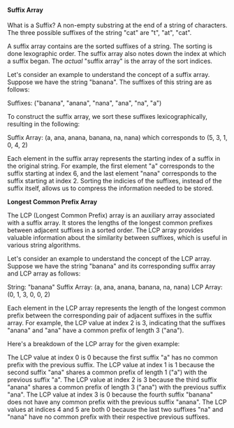 #### Suffix Array 

What is a Suffix? A non-empty substring at the end of a string of characters. The three possible suffixes of the string "cat" are "t", "at", "cat".

A suffix array contains are the sorted suffixes of a string. The sorting is done lexographic order. The suffix array also notes down the index at which a suffix began. The *actual* "suffix array" is the array of the sort indices. 

Let's consider an example to understand the concept of a suffix array. Suppose we have the string "banana". The suffixes of this string are as follows:

Suffixes: ("banana", "anana", "nana", "ana", "na", "a")

To construct the suffix array, we sort these suffixes lexicographically, resulting in the following:

Suffix Array: (a, ana, anana, banana, na, nana) which corresponds to (5, 3, 1, 0, 4, 2)

Each element in the suffix array represents the starting index of a suffix in the original string. For example, the first element "a" corresponds to the suffix starting at index 6, and the last element "nana" corresponds to the suffix starting at index 2. Sorting the indicies of the suffixes, instead of the suffix itself, allows us to compress the information needed to be stored.

**Longest Common Prefix Array**

The LCP (Longest Common Prefix) array is an auxiliary array associated with a suffix array. It stores the lengths of the longest common prefixes between adjacent suffixes in a sorted order. The LCP array provides valuable information about the similarity between suffixes, which is useful in various string algorithms.

Let's consider an example to understand the concept of the LCP array. Suppose we have the string "banana" and its corresponding suffix array and LCP array as follows:

String: "banana"
Suffix Array: (a, ana, anana, banana, na, nana)
LCP Array: (0, 1, 3, 0, 0, 2)

Each element in the LCP array represents the length of the longest common prefix between the corresponding pair of adjacent suffixes in the suffix array. For example, the LCP value at index 2 is 3, indicating that the suffixes "anana" and "ana" have a common prefix of length 3 ("ana").

Here's a breakdown of the LCP array for the given example:

The LCP value at index 0 is 0 because the first suffix "a" has no common prefix with the previous suffix.
The LCP value at index 1 is 1 because the second suffix "ana" shares a common prefix of length 1 ("a") with the previous suffix "a".
The LCP value at index 2 is 3 because the third suffix "anana" shares a common prefix of length 3 ("ana") with the previous suffix "ana".
The LCP value at index 3 is 0 because the fourth suffix "banana" does not have any common prefix with the previous suffix "anana".
The LCP values at indices 4 and 5 are both 0 because the last two suffixes "na" and "nana" have no common prefix with their respective previous suffixes.
